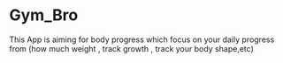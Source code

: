 # Gym_Bro
This App is aiming for body progress which focus on your daily progress from (how much weight , track growth , track your body shape,etc)
